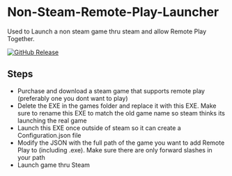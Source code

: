 # Non-Steam-Remote-Play-Launcher
Used to Launch a non steam game thru steam and allow Remote Play Together.

[![GitHub Release](https://img.shields.io/github/v/release/BeckerJason/Non-Steam-Remote-Play-Launcher)](https://github.com/BeckerJason/Non-Steam-Remote-Play-Launcher/releases)

## Steps
- Purchase and download a steam game that supports remote play (preferably one you dont want to play)
- Delete the EXE in the games folder and replace it with this EXE. Make sure to rename this EXE to match the old game name so steam thinks its launching the real game
- Launch this EXE once outside of steam so it can create a Configuration.json file
- Modify the JSON with the full path of the game you want to add Remote Play to (including .exe). Make sure there are only forward slashes in your path
- Launch game thru Steam
